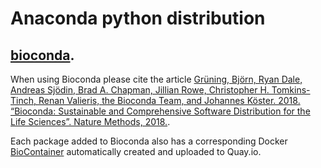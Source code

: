 # Anaconda python distribution
## [bioconda](https://bioconda.github.io/).

When using Bioconda please cite the article [Grüning, Björn, Ryan Dale, Andreas Sjödin, Brad A. Chapman, Jillian Rowe, Christopher H. Tomkins-Tinch, Renan Valieris, the Bioconda Team, and Johannes Köster. 2018. “Bioconda: Sustainable and Comprehensive Software Distribution for the Life Sciences”. Nature Methods, 2018.](https://doi.org/10.1038/s41592-018-0046-7).

Each package added to Bioconda also has a corresponding Docker [BioContainer](https://biocontainers.pro/) automatically created and uploaded to Quay.io.
